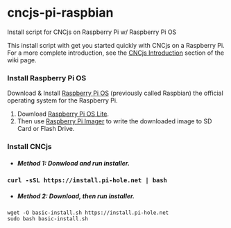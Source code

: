 # cncjs-pi-raspbian

Install script for CNCjs on Raspberry Pi w/ Raspberry Pi OS

This install script with get you started quickly with CNCjs on a Raspberry Pi. For a more complete introduction, see the [CNCjs Introduction](https://github.com/cncjs/cncjs/wiki/Introduction) section of the wiki page.

### Install Raspberry Pi OS

Download & Install [Raspberry Pi OS](https://www.raspberrypi.org/downloads/raspberry-pi-os/) (previously called Raspbian) the official operating system for the Raspberry Pi.

 1. Download [Raspberry Pi OS Lite](https://downloads.raspberrypi.org/raspios_lite_armhf_latest). 
 2. Then use [Raspberry Pi Imager](https://www.raspberrypi.org/downloads) to write the downloaded image to SD Card or Flash Drive. 

### Install CNCjs
- ##### Method 1: Donwload and run installer.
### `curl -sSL https://install.pi-hole.net | bash`

- ##### Method 2: Download, then run installer.
```
wget -O basic-install.sh https://install.pi-hole.net
sudo bash basic-install.sh
```
